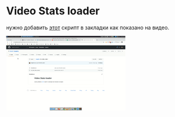 # Video Stats loader

нужно добавить [этот](https://raw.githubusercontent.com/tolyod/snapins/master/ok_video_stats/ok_load_video_stats.js) скрипт в закладки как показано на видео.

[![пример настройки](ok_video_stats_setup.gif)](https://www.facebook.com/anatoliy.poloz.od/videos/1480084322192111/)


